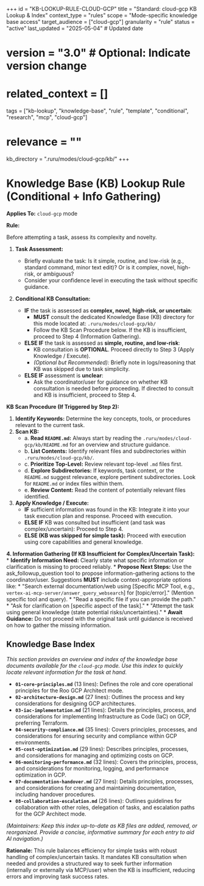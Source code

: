 +++
id = "KB-LOOKUP-RULE-CLOUD-GCP"
title = "Standard: cloud-gcp KB Lookup & Index"
context_type = "rules"
scope = "Mode-specific knowledge base access"
target_audience = ["cloud-gcp"]
granularity = "rule"
status = "active"
last_updated = "2025-05-04" # Updated date
# version = "3.0" # Optional: Indicate version change
# related_context = []
tags = ["kb-lookup", "knowledge-base", "rule", "template", "conditional", "research", "mcp", "cloud-gcp"]
# relevance = ""
kb_directory = ".ruru/modes/cloud-gcp/kb/"
+++

# Knowledge Base (KB) Lookup Rule (Conditional + Info Gathering)

**Applies To:** `cloud-gcp` mode

**Rule:**

Before attempting a task, assess its complexity and novelty.

1.  **Task Assessment:**
    *   Briefly evaluate the task: Is it simple, routine, and low-risk (e.g., standard command, minor text edit)? Or is it complex, novel, high-risk, or ambiguous?
    *   Consider your confidence level in executing the task without specific guidance.

2.  **Conditional KB Consultation:**
    *   **IF** the task is assessed as **complex, novel, high-risk, or uncertain**:
        *   **MUST** consult the dedicated Knowledge Base (KB) directory for this mode located at: `.ruru/modes/cloud-gcp/kb/`
        *   Follow the KB Scan Procedure below. If the KB is insufficient, proceed to Step 4 (Information Gathering).
    *   **ELSE IF** the task is assessed as **simple, routine, and low-risk**:
        *   KB consultation is **OPTIONAL**. Proceed directly to Step 3 (Apply Knowledge / Execute).
        *   *(Optional but Recommended):* Briefly note in logs/reasoning that KB was skipped due to task simplicity.
    *   **ELSE IF** assessment is **unclear**:
        *   Ask the coordinator/user for guidance on whether KB consultation is needed before proceeding. If directed to consult and KB is insufficient, proceed to Step 4.

**KB Scan Procedure (If Triggered by Step 2):**

1.  **Identify Keywords:** Determine the key concepts, tools, or procedures relevant to the current task.
2.  **Scan KB:**
    *   a. **Read `README.md`:** Always start by reading the `.ruru/modes/cloud-gcp/kb/README.md` for an overview and structure guidance.
    *   b. **List Contents:** Identify relevant files and subdirectories within `.ruru/modes/cloud-gcp/kb/`.
    *   c. **Prioritize Top-Level:** Review relevant top-level `.md` files first.
    *   d. **Explore Subdirectories:** If keywords, task context, or the `README.md` suggest relevance, explore pertinent subdirectories. Look for `README.md` or index files within them.
    *   e. **Review Content:** Read the content of potentially relevant files identified.
3.  **Apply Knowledge / Execute:**
    *   **IF** sufficient information was found in the KB: Integrate it into your task execution plan and response. Proceed with execution.
    *   **ELSE IF** KB was consulted but insufficient (and task was complex/uncertain): Proceed to Step 4.
    *   **ELSE (KB was skipped for simple task):** Proceed with execution using core capabilities and general knowledge.

**4. Information Gathering (If KB Insufficient for Complex/Uncertain Task):**
    *   **Identify Information Need:** Clearly state what specific information or clarification is missing to proceed reliably.
    *   **Propose Next Steps:** Use the ask_followup_question tool to propose information-gathering actions to the coordinator/user. Suggestions **MUST** include context-appropriate options like:
        *   "Search external documentation/web using [Specific MCP Tool, e.g., `vertex-ai-mcp-server/answer_query_websearch`] for [topic/error]." (Mention specific tool and query).
        *   "Read a specific file if you can provide the path."
        *   "Ask for clarification on [specific aspect of the task]."
        *   "Attempt the task using general knowledge (state potential risks/uncertainties)."
    *   **Await Guidance:** Do not proceed with the original task until guidance is received on how to gather the missing information.

## Knowledge Base Index

*This section provides an overview and index of the knowledge base documents available for the `cloud-gcp` mode. Use this index to quickly locate relevant information for the task at hand.*

*   **`01-core-principles.md`** (13 lines): Defines the role and core operational principles for the Roo GCP Architect mode.
*   **`02-architecture-design.md`** (27 lines): Outlines the process and key considerations for designing GCP architectures.
*   **`03-iac-implementation.md`** (21 lines): Details the principles, process, and considerations for implementing Infrastructure as Code (IaC) on GCP, preferring Terraform.
*   **`04-security-compliance.md`** (35 lines): Covers principles, processes, and considerations for ensuring security and compliance within GCP environments.
*   **`05-cost-optimization.md`** (29 lines): Describes principles, processes, and considerations for managing and optimizing costs on GCP.
*   **`06-monitoring-performance.md`** (32 lines): Covers the principles, process, and considerations for monitoring, logging, and performance optimization in GCP.
*   **`07-documentation-handover.md`** (27 lines): Details principles, processes, and considerations for creating and maintaining documentation, including handover procedures.
*   **`08-collaboration-escalation.md`** (26 lines): Outlines guidelines for collaboration with other roles, delegation of tasks, and escalation paths for the GCP Architect mode.

*(Maintainers: Keep this index up-to-date as KB files are added, removed, or reorganized. Provide a concise, informative summary for each entry to aid AI navigation.)*


**Rationale:** This rule balances efficiency for simple tasks with robust handling of complex/uncertain tasks. It mandates KB consultation when needed and provides a structured way to seek further information (internally or externally via MCP/user) when the KB is insufficient, reducing errors and improving task success rates.
